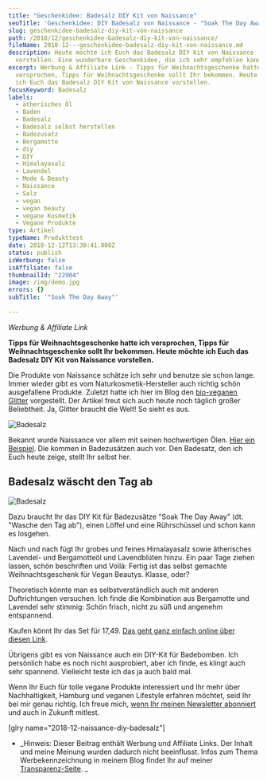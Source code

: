 ```yaml
---
title: "Geschenkidee: Badesalz DIY Kit von Naissance"
seoTitle: 'Geschenkidee: DIY Badesalz von Naissance - "Soak The Day Away"'
slug: geschenkidee-badesalz-diy-kit-von-naissance
path: /2018/12/geschenkidee-badesalz-diy-kit-von-naissance/
fileName: 2018-12---geschenkidee-badesalz-diy-kit-von-naissance.md
description: Heute möchte ich Euch das Badesalz DIY Kit von Naissance
  vorstellen. Eine wunderbare Geschenkidee, die ich sehr empfehlen kann!
excerpt: Werbung & Affiliate Link - Tipps für Weihnachtsgeschenke hatte ich
  versprochen, Tipps für Weihnachtsgeschenke sollt Ihr bekommen. Heute möchte
  ich Euch das Badesalz DIY Kit von Naissance vorstellen.
focusKeyword: Badesalz
labels:
  - ätherisches Öl
  - Baden
  - Badesalz
  - Badesalz selbst herstellen
  - Badezusatz
  - Bergamotte
  - diy
  - DIY
  - Himalayasalz
  - Lavendel
  - Mode & Beauty
  - Naissance
  - Salz
  - vegan
  - vegan beauty
  - vegane Kosmetik
  - Vegane Produkte
type: Artikel
typeName: Produkttest
date: 2018-12-12T13:30:41.000Z
status: publish
isWerbung: false
isAffiliate: false
thumbnailId: "22904"
image: /img/demo.jpg
errors: {}
subTitle: '"Soak The Day Away"'
  
---
```


_Werbung &amp; Affiliate Link_

**Tipps für Weihnachtsgeschenke hatte ich versprochen, Tipps für
Weihnachtsgeschenke sollt Ihr bekommen. Heute möchte ich Euch das Badesalz DIY
Kit von Naissance vorstellen.**

Die Produkte von Naissance schätze ich sehr und benutze sie schon lange. Immer
wieder gibt es vom Naturkosmetik-Hersteller auch richtig schön ausgefallene
Produkte. Zuletzt hatte ich hier im Blog den
[bio-veganen Glitter](/2018/08/veganer-bio-glitter-naissance/) vorgestellt. Der
Artikel freut sich auch heute noch täglich großer Beliebtheit. Ja, Glitter
braucht die Welt! So sieht es aus.

![Badesalz](http://cardamonchai.com/wp-content/uploads/2018/12/2018-12-09-naissance-badesalz-013-400x300.jpg "Selbst gemachtes Badesalz Bergamotte-Lavendel")

Bekannt wurde Naissance vor allem mit seinen hochwertigen Ölen.
[Hier ein Beispiel](/2018/09/mit-naegelkauen-aufhoeren/). Die kommen in
Badezusätzen auch vor. Den Badesatz, den ich Euch heute zeige, stellt Ihr selbst
her.

## Badesalz wäscht den Tag ab

![Badesalz](http://cardamonchai.com/wp-content/uploads/2018/12/2018-12-09-naissance-badesalz-002-400x300.jpg "Die Zutaten für das DIY-Badesalz")

Dazu braucht Ihr das DIY Kit für Badezusätze "Soak The Day Away" (dt. "Wasche
den Tag ab"), einen Löffel und eine Rührschüssel und schon kann es losgehen.

Nach und nach fügt Ihr grobes und feines Himalayasalz sowie ätherisches
Lavendel- und Bergamotteöl und Lavendblüten hinzu. Ein paar Tage ziehen lassen,
schön beschriften und Voilà: Fertig ist das selbst gemachte Weihnachtsgeschenk
für Vegan Beautys. Klasse, oder?

Theoretisch könnte man es selbstverständlich auch mit anderen Duftrichtungen
versuchen. Ich finde die Kombination aus Bergamotte und Lavendel sehr stimmig:
Schön frisch, nicht zu süß und angenehm entspannend.

Kaufen könnt Ihr das Set für 17,49.
[Das geht ganz einfach online über diesen Link](https://amzn.to/2QMkZst).

Übrigens gibt es von Naissance auch ein DIY-Kit für Badebomben. Ich persönlich
habe es noch nicht ausprobiert, aber ich finde, es klingt auch sehr spannend.
Vielleicht teste ich das ja auch bald mal.

Wenn Ihr Euch für tolle vegane Produkte interessiert und Ihr mehr über
Nachhaltigkeit, Hamburg und veganen Lifestyle erfahren möchtet, seid Ihr bei mir
genau richtig. Ich freue mich,
[wenn Ihr meinen Newsletter abonniert](#newsletter) und auch in Zukunft mitlest.

[glry name="2018-12-naissance-diy-badesalz"]

- _Hinweis: Dieser Beitrag enthält Werbung und Affiliate Links. Der Inhalt und
  meine Meinung wurden dadurch nicht beeinflusst. Infos zum Thema
  Werbekennzeichnung in meinem Blog findet Ihr auf meiner 
  [Transparenz-Seite](/werbung/). _

  